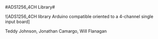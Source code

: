 #ADS1256_4CH Library#

![ADS1256_4CH library Arduino compatible oriented to a 4-channel single input board]

Teddy Johnson, Jonathan Camargo, Will Flanagan
